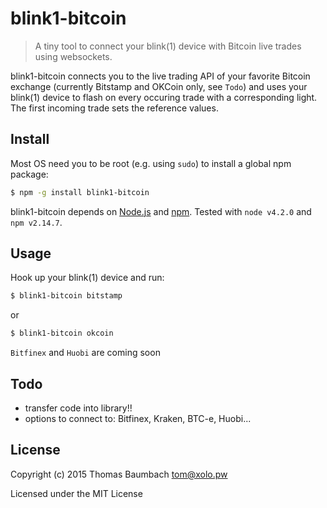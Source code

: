 # blink1-bitcoin

> A tiny tool to connect your blink(1) device with Bitcoin live trades using websockets.

blink1-bitcoin connects you to the live trading API of your favorite Bitcoin exchange (currently Bitstamp and OKCoin only, see `Todo`) and uses your blink(1) device to flash on every occuring trade with a corresponding light. The first incoming trade sets the reference values.

## Install

Most OS need you to be root (e.g. using `sudo`) to install a global npm package:

```sh
$ npm -g install blink1-bitcoin
```

blink1-bitcoin depends on [Node.js](http://nodejs.org/) and [npm](http://npmjs.org/). Tested with `node v4.2.0` and `npm v2.14.7`.

## Usage

Hook up your blink(1) device and run:

```sh
$ blink1-bitcoin bitstamp
```

or

```sh
$ blink1-bitcoin okcoin
```

`Bitfinex` and `Huobi` are coming soon

## Todo

* transfer code into library!!
* options to connect to: Bitfinex, Kraken, BTC-e, Huobi...

## License

Copyright (c) 2015 Thomas Baumbach <tom@xolo.pw>

Licensed under the MIT License
